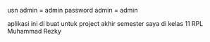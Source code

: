 usn admin = admin
password admin = admin

aplikasi ini di buat untuk project akhir semester saya di kelas 11 RPL 
Muhammad Rezky
